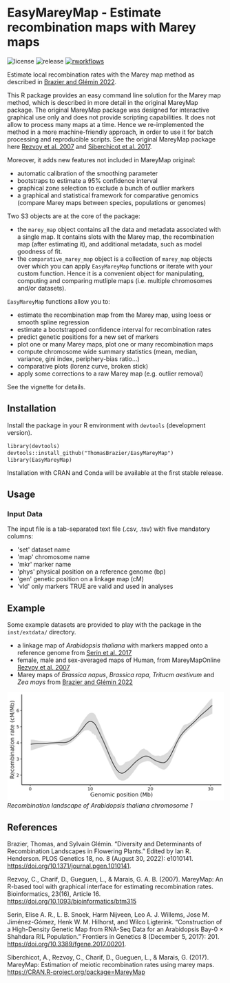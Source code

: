 # EasyMareyMap - Estimate recombination maps with Marey maps

![license](https://badgen.net/badge/license/GPL-3.0/blue)
![release](https://badgen.net/badge/release/0.3.0/blue?icon=github)
[![rworkflows](https://github.com/ThomasBrazier/EasyMareyMap/actions/workflows/rworkflows.yml/badge.svg)](https://github.com/ThomasBrazier/EasyMareyMap/actions/workflows/rworkflows.yml)


Estimate local recombination rates with the Marey map method as described in [Brazier and Glémin 2022](https://doi.org/10.1371/journal.pgen.1010141).



This R package provides an easy command line solution for the Marey map method, which is described in more detail in the original MareyMap package. The original MareyMap package was designed for interactive graphical use only and does not provide scripting capabilities. It does not allow to process many maps at a time. Hence we re-implemented the method in a more machine-friendly approach, in order to use it for batch processing and reproducible scripts. See the original MareyMap package here [Rezvoy et al. 2007](https://academic.oup.com/bioinformatics/article-lookup/doi/10.1093/bioinformatics/btm315) and [Siberchicot et al. 2017](https://CRAN.R-project.org/package=MareyMap).


Moreover, it adds new features not included in MareyMap original:
* automatic calibration of the smoothing parameter
* bootstraps to estimate a 95% confidence interval
* graphical zone selection to exclude a bunch of outlier markers
* a graphical and statistical framework for comparative genomics (compare Marey maps between species, populations or genomes)


Two S3 objects are at the core of the package:
* the `marey_map` object contains all the data and metadata associated with a single map. It contains slots with the Marey map, the recombination map (after estimating it), and additional metadata, such as model goodness of fit.
* the `comparative_marey_map` object is a collection of `marey_map` objects over which you can apply `EasyMareyMap` functions or iterate with your custom function. Hence it is a convenient object for manipulating, computing and comparing mutliple maps (i.e. multiple chromosomes and/or datasets).


`EasyMareyMap` functions allow you to:
* estimate the recombination map from the Marey map, using loess or smooth spline regression
* estimate a bootstrapped confidence interval for recombination rates
* predict genetic positions for a new set of markers
* plot one or many Marey maps, plot one or many recombination maps
* compute chromosome wide summary statistics (mean, median, variance, gini index, periphery-bias ratio...)
* comparative plots (lorenz curve, broken stick)
* apply some corrections to a raw Marey map (e.g. outlier removal)


See the vignette for details.


## Installation

Install the package in your R environment with `devtools` (development version).

```
library(devtools)
devtools::install_github("ThomasBrazier/EasyMareyMap")
library(EasyMareyMap)
```

Installation with CRAN and Conda will be available at the first stable release.


## Usage

### Input Data

The input file is a tab-separated text file (.csv, .tsv) with five mandatory columns:
* 'set' dataset name
* 'map' chromosome name
* 'mkr' marker name 
* 'phys' physical position on a reference genome (bp)
* 'gen' genetic position on a linkage map (cM)
* 'vld' only markers TRUE are valid and used in analyses



## Example

Some example datasets are provided to play with the package in the `inst/extdata/` directory.
* a linkage map of *Arabidopsis thaliana* with markers mapped onto a reference genome from [Serin et al. 2017](http://journal.frontiersin.org/article/10.3389/fgene.2017.00201/full)
* female, male and sex-averaged maps of Human, from MareyMapOnline [Rezvoy et al. 2007](https://doi.org/10.1093/bioinformatics/btm315)
* Marey maps of *Brassica napus*, *Brassica rapa*, *Tritucm aestivum* and *Zea mays* from [Brazier and Glémin 2022](https://doi.org/10.1371/journal.pgen.1010141)


![Recombination landscape of *Arabidopsis thaliana* chromosome 1](https://github.com/ThomasBrazier/EasyMareyMap/blob/main/inst/extdata/Arabidopsis_thaliana_chromosome1.jpg?raw=true)
*Recombination landscape of *Arabidopsis thaliana* chromosome 1*


## References

Brazier, Thomas, and Sylvain Glémin. “Diversity and Determinants of Recombination Landscapes in Flowering Plants.” Edited by Ian R. Henderson. PLOS Genetics 18, no. 8 (August 30, 2022): e1010141. https://doi.org/10.1371/journal.pgen.1010141.

Rezvoy, C., Charif, D., Gueguen, L., & Marais, G. A. B. (2007). MareyMap: An R-based tool with graphical interface for estimating recombination rates. Bioinformatics, 23(16), Article 16. https://doi.org/10.1093/bioinformatics/btm315

Serin, Elise A. R., L. B. Snoek, Harm Nijveen, Leo A. J. Willems, Jose M. Jiménez-Gómez, Henk W. M. Hilhorst, and Wilco Ligterink. “Construction of a High-Density Genetic Map from RNA-Seq Data for an Arabidopsis Bay-0 × Shahdara RIL Population.” Frontiers in Genetics 8 (December 5, 2017): 201. https://doi.org/10.3389/fgene.2017.00201.

Siberchicot, A., Rezvoy, C., Charif, D., Gueguen, L., & Marais, G. (2017). MareyMap: Estimation of meiotic recombination rates using marey maps. https://CRAN.R-project.org/package=MareyMap


